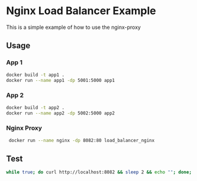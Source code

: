 # Nginx Load Balancer Example

This is a simple example of how to use the nginx-proxy

## Usage

### App 1

```bash
docker build -t app1 .
docker run --name app1 -dp 5001:5000 app1
```

### App 2

```bash
docker build -t app2 .
docker run --name app2 -dp 5002:5000 app2
```

### Nginx Proxy

```bash
 docker run --name nginx -dp 8082:80 load_balancer_nginx
```

## Test

```bash
while true; do curl http://localhost:8082 && sleep 2 && echo ""; done;
```
